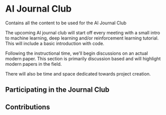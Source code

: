 # AI Journal Club
Contains all the content to be used for the AI Journal Club

The upcoming AI journal club will start off every meeting with a small intro to machine learning, deep learning and/or reinforcement learning tutorial. This will include a basic introduction with code. 

Following the instructional time, we'll begin discussions on an actual modern paper. This section is primarily discussion based and will highlight modern papers in the field. 


There will also be time and space dedicated towards project creation.


## Participating in the Journal Club



## Contributions

